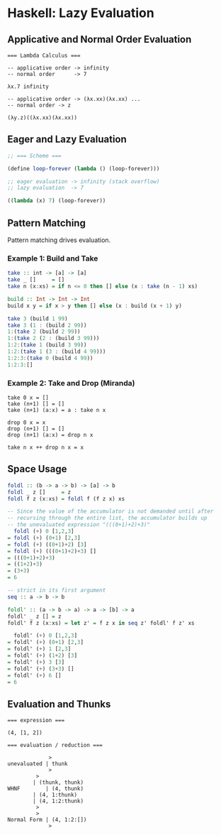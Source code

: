 # Haskell: Lazy Evaluation

## Applicative and Normal Order Evaluation

```
=== Lambda Calculus ===

-- applicative order -> infinity
-- normal order      -> 7

λx.7 infinity

-- applicative order -> (λx.xx)(λx.xx) ...
-- normal order -> z

(λy.z)((λx.xx)(λx.xx))
```

## Eager and Lazy Evaluation

```scheme
;; === Scheme ===

(define loop-forever (lambda () (loop-forever)))

;; eager evaluation -> infinity (stack overflow)
;; lazy evaluation  -> 7

((lambda (x) 7) (loop-forever))
```

## Pattern Matching

Pattern matching drives evaluation.

### Example 1: Build and Take

```haskell
take :: int -> [a] -> [a]
take _ []     = []
take n (x:xs) = if n <= 0 then [] else (x : take (n - 1) xs)

build :: Int -> Int -> Int
build x y = if x > y then [] else (x : build (x + 1) y)

take 3 (build 1 99)
take 3 (1 : (build 2 99))
1:(take 2 (build­ 2 99))
1:(take 2 (2 : (build 3 99)))
1:2:(take 1 (build 3 99))
1:2:(take 1 (3 : (build 4 99)))
1:2:3:(take 0 (build 4 99))
1:2:3:[]
```

### Example 2: Take and Drop (Miranda)

```miranda
take 0 x = []
take (n+1) [] = []
take (n+1) (a:x) = a : take n x

drop 0 x = x
drop (n+1) [] = []
drop (n+1) (a:x) = drop n x

take n x ++ drop n x = x
```

## Space Usage

```haskell
foldl :: (b -> a -> b) -> [a] -> b
foldl _ z []     = z
foldl f z (x:xs) = foldl f (f z x) xs

-- Since the value of the accumulator is not demanded until after
-- recursing through the entire list, the accumulator builds up
-- the unevaluated expression "(((0+1)+2)+3)"
  foldl (+) 0 [1,2,3]
= foldl (+) (0+1) [2,3]
= foldl (+) ((0+1)+2) [3]
= foldl (+) (((0+1)+2)+3) []
= (((0+1)+2)+3)
= ((1+2)+3)
= (3+3)
= 6

-- strict in its first argument
seq :: a -> b -> b

foldl' :: (a -> b -> a) -> a -> [b] -> a
foldl' _ z [] = z
foldl' f z (x:xs) = let z' = f z x in seq z' foldl' f z' xs

  foldl' (+) 0 [1,2,3]
= foldl' (+) (0+1) [2,3]
= foldl' (+) 1 [2,3]
= foldl' (+) (1+2) [3]
= foldl' (+) 3 [3]
= foldl' (+) (3+3) []
= foldl' (+) 6 []
= 6
```

## Evaluation and Thunks

```
=== expression ===

(4, [1, 2])

=== evaluation / reduction ===

             >
unevaluated | thunk
             >
	     >
	    | (thunk, thunk)
WHNF        | (4, thunk)
	    | (4, 1:thunk)
	    | (4, 1:2:thunk)
	     >
	     >
Normal Form | (4, 1:2:[])
             >
```

